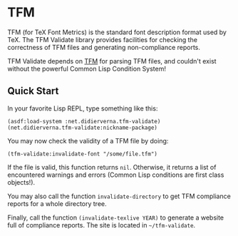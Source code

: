# TFM
TFM (for TeX Font Metrics) is the standard font description format used by
TeX. The TFM Validate library provides facilities for checking the correctness
of TFM files and generating non-compliance reports.

TFM Validate depends on [TFM](https://github.com/didierverna/tfm) for parsing
TFM files, and couldn't exist without the powerful Common Lisp Condition
System!


## Quick Start
In your favorite Lisp REPL, type something like this:
```
(asdf:load-system :net.didierverna.tfm-validate)
(net.didierverna.tfm-validate:nickname-package)
```

You may now check the validity of a TFM file by doing:
```
(tfm-validate:invalidate-font "/some/file.tfm")
```
If the file is valid, this function returns `nil`. Otherwise, it returns a
list of encountered warnings and errors (Common Lisp conditions are first
class objects!).

You may also call the function `invalidate-directory` to get TFM compliance
reports for a whole directory tree.

Finally, call the function `(invalidate-texlive YEAR)` to generate a website
full of compliance reports. The site is located in `~/tfm-validate`.
